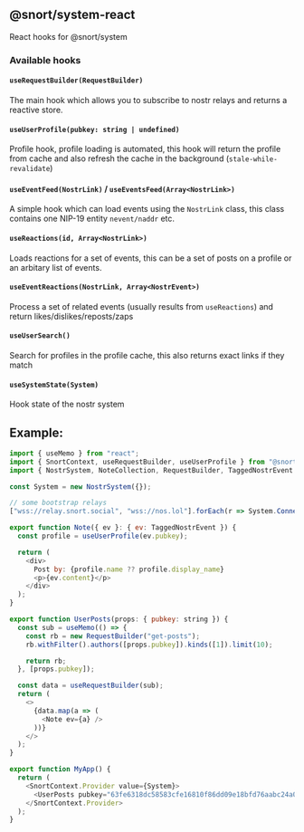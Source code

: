 ## @snort/system-react

React hooks for @snort/system

### Available hooks

#### `useRequestBuilder(RequestBuilder)`

The main hook which allows you to subscribe to nostr relays and returns a reactive store.

#### `useUserProfile(pubkey: string | undefined)`

Profile hook, profile loading is automated, this hook will return the profile from cache and also refresh the cache in the background (`stale-while-revalidate`)

#### `useEventFeed(NostrLink)` / `useEventsFeed(Array<NostrLink>)`

A simple hook which can load events using the `NostrLink` class, this class contains one NIP-19 entity `nevent/naddr` etc.

#### `useReactions(id, Array<NostrLink>)`

Loads reactions for a set of events, this can be a set of posts on a profile or an arbitary list of events.

#### `useEventReactions(NostrLink, Array<NostrEvent>)`

Process a set of related events (usually results from `useReactions`) and return likes/dislikes/reposts/zaps

#### `useUserSearch()`

Search for profiles in the profile cache, this also returns exact links if they match

#### `useSystemState(System)`

Hook state of the nostr system

## Example:

```js
import { useMemo } from "react";
import { SnortContext, useRequestBuilder, useUserProfile } from "@snort/system-react";
import { NostrSystem, NoteCollection, RequestBuilder, TaggedNostrEvent } from "@snort/system";

const System = new NostrSystem({});

// some bootstrap relays
["wss://relay.snort.social", "wss://nos.lol"].forEach(r => System.ConnectToRelay(r, { read: true, write: false }));

export function Note({ ev }: { ev: TaggedNostrEvent }) {
  const profile = useUserProfile(ev.pubkey);

  return (
    <div>
      Post by: {profile.name ?? profile.display_name}
      <p>{ev.content}</p>
    </div>
  );
}

export function UserPosts(props: { pubkey: string }) {
  const sub = useMemo(() => {
    const rb = new RequestBuilder("get-posts");
    rb.withFilter().authors([props.pubkey]).kinds([1]).limit(10);

    return rb;
  }, [props.pubkey]);

  const data = useRequestBuilder(sub);
  return (
    <>
      {data.map(a => (
        <Note ev={a} />
      ))}
    </>
  );
}

export function MyApp() {
  return (
    <SnortContext.Provider value={System}>
      <UserPosts pubkey="63fe6318dc58583cfe16810f86dd09e18bfd76aabc24a0081ce2856f330504ed" />
    </SnortContext.Provider>
  );
}
```
